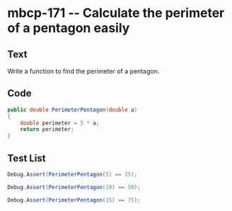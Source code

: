 # mbcp-171 -- Calculate the perimeter of a pentagon easily

## Text

Write a function to find the perimeter of a pentagon.

## Code

```csharp
public double PerimeterPentagon(double a)  
{  
    double perimeter = 5 * a;  
    return perimeter;  
}
```

## Test List

```csharp
Debug.Assert(PerimeterPentagon(5) == 25);
```

```csharp
Debug.Assert(PerimeterPentagon(10) == 50);
```

```csharp
Debug.Assert(PerimeterPentagon(15) == 75);
```
